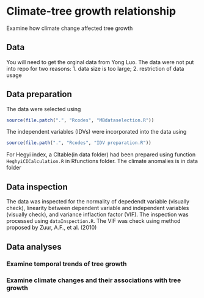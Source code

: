 # Climate-tree growth relationship
Examine how climate change affected tree growth

## Data

You will need to get the orginal data from Yong Luo. The data were not put into repo for two reasons: 1. data size is too large; 2. restriction of data usage

## Data preparation
The data were selected using 

```r
source(file.patch(".", "Rcodes", "MBdataselection.R"))
```

The independent variables (IDVs) were incorporated into the data using

```r
source(file.path(".", "Rcodes", "IDV preparation.R"))
```
For Hegyi index, a CItable(in data folder) had been prepared using function `HeghyiCICalculation.R` in Rfunctions folder.
The climate anomalies is in data folder

## Data inspection
The data was inspected for the normality of depedendt variable (visually check), linearity between dependent variable and independent variables (visually check), and variance inflaction factor (VIF).
The inspection was processed using `dataInspection.R`. The VIF was check using method proposed by Zuur, A.F., et al. (2010)

## Data analyses

### Examine temporal trends of tree growth

### Examine climate changes and their associations with tree growth
